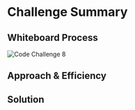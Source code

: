 # Challenge Summary


## Whiteboard Process
![Code Challenge 8](Screenshots/CodeChallenge8.png)

## Approach & Efficiency
<!-- What approach did you take? Why? What is the Big O space/time for this approach? -->

## Solution
